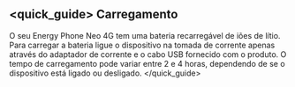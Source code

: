 ## <quick_guide> Carregamento

O seu Energy Phone Neo 4G tem uma bateria recarregável de iões de lítio. Para carregar a bateria ligue o dispositivo na tomada de corrente apenas através do adaptador de corrente e o cabo USB fornecido com o produto. O tempo de carregamento pode variar entre 2 e 4 horas, dependendo de se o dispositivo está ligado ou desligado.
</quick_guide>
